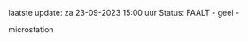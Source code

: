 laatste update: 
za 23-09-2023 15:00   uur 
Status: FAALT - geel - 
<div class="service Y">microstation</div>